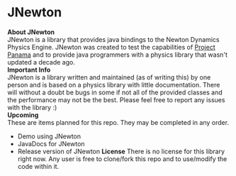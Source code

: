 # JNewton
**About JNewton**  
JNewton is a library that provides java bindings to the Newton Dynamics Physics Engine. JNewton was created to test the capabilities of [Project Panama](https://openjdk.org/projects/panama/) and to provide java programmers with a physics library that wasn't updated a decade ago.  
**Important Info**  
JNewton is a library written and maintained (as of writing this) by one person and is based on a physics library with little documentation.  There will without a doubt be bugs in some if not all of the provided classes and the performance may not be the best. Please feel free to report any issues with the library :)  
**Upcoming**  
These are items planned for this repo. They may be completed in any order.
 - Demo using JNewton
 - JavaDocs for JNewton
 - Release version of JNewton 
**License**
There is no license for this library right now. Any user is free to clone/fork this repo and to use/modify the code within it.
